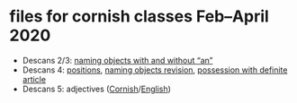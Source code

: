 # files for cornish classes Feb–April 2020

* Descans 2/3: [naming objects with and without “an”](https://merryndd.github.io/carraig-cornish-2020/gen/descans2.html)
* Descans 4:
  [positions](https://merryndd.github.io/carraig-cornish-2020/gen/descans4.html),
  [naming objects
  revision](https://merryndd.github.io/carraig-cornish-2020/gen/descans4-1.html), [possession with definite article](https://merryndd.github.io/carraig-cornish-2020/gen/descans4-2.html)
* Descans 5: adjectives ([Cornish](https://merryndd.github.io/carraig-cornish-2020/gen/descans5-cor.html)/[English](https://merryndd.github.io/carraig-cornish-2020/gen/descans5-eng.html))
